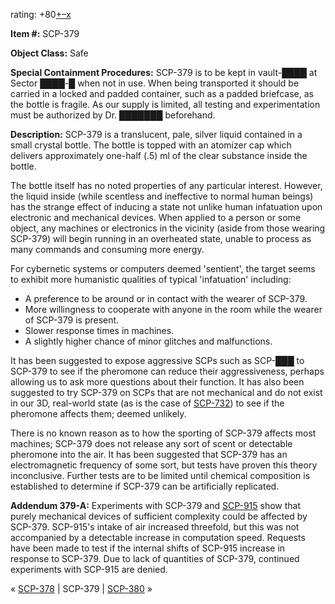 rating: +80[+](javascript:; "I like it")[–](javascript:; "I don't like it")[x](javascript:; "Cancel my vote")

**Item #:** SCP-379

**Object Class:** Safe

**Special Containment Procedures:** SCP-379 is to be kept in vault-████ at Sector ████-█ when not in use. When being transported it should be carried in a locked and padded container, such as a padded briefcase, as the bottle is fragile. As our supply is limited, all testing and experimentation must be authorized by Dr. ███████ beforehand.

**Description:** SCP-379 is a translucent, pale, silver liquid contained in a small crystal bottle. The bottle is topped with an atomizer cap which delivers approximately one-half (.5) ml of the clear substance inside the bottle.

The bottle itself has no noted properties of any particular interest. However, the liquid inside (while scentless and ineffective to normal human beings) has the strange effect of inducing a state not unlike human infatuation upon electronic and mechanical devices. When applied to a person or some object, any machines or electronics in the vicinity (aside from those wearing SCP-379) will begin running in an overheated state, unable to process as many commands and consuming more energy.

For cybernetic systems or computers deemed 'sentient', the target seems to exhibit more humanistic qualities of typical 'infatuation' including:

*   A preference to be around or in contact with the wearer of SCP-379.
*   More willingness to cooperate with anyone in the room while the wearer of SCP-379 is present.
*   Slower response times in machines.
*   A slightly higher chance of minor glitches and malfunctions.

It has been suggested to expose aggressive SCPs such as SCP-███ to SCP-379 to see if the pheromone can reduce their aggressiveness, perhaps allowing us to ask more questions about their function. It has also been suggested to try SCP-379 on SCPs that are not mechanical and do not exist in our 3D, real-world state (as is the case of [SCP-732](/scp-732)) to see if the pheromone affects them; deemed unlikely.

There is no known reason as to how the sporting of SCP-379 affects most machines; SCP-379 does not release any sort of scent or detectable pheromone into the air. It has been suggested that SCP-379 has an electromagnetic frequency of some sort, but tests have proven this theory inconclusive. Further tests are to be limited until chemical composition is established to determine if SCP-379 can be artificially replicated.

**Addendum 379-A:** Experiments with SCP-379 and [SCP-915](/scp-915) show that purely mechanical devices of sufficient complexity could be affected by SCP-379. SCP-915's intake of air increased threefold, but this was not accompanied by a detectable increase in computation speed. Requests have been made to test if the internal shifts of SCP-915 increase in response to SCP-379. Due to lack of quantities of SCP-379, continued experiments with SCP-915 are denied.

« [SCP-378](/scp-378) | SCP-379 | [SCP-380](/scp-380) »